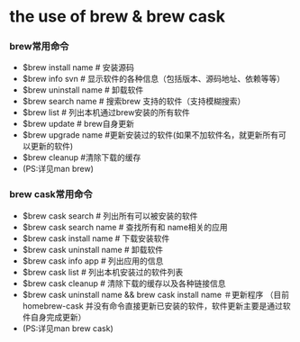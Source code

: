 # the use of brew & brew cask


### brew常用命令
* $brew install name         # 安装源码
* $brew info svn                # 显示软件的各种信息（包括版本、源码地址、依赖等等）
* $brew uninstall name     # 卸载软件
* $brew search name       # 搜索brew 支持的软件（支持模糊搜索）
* $brew list                       # 列出本机通过brew安装的所有软件
* $brew update                # brew自身更新
* $brew upgrade name    #更新安装过的软件(如果不加软件名，就更新所有可以更新的软件)
* $brew cleanup             #清除下载的缓存
* (PS:详见man brew)


### brew cask常用命令
* $brew cask search               # 列出所有可以被安装的软件
* $brew cask search name     # 查找所有和 name相关的应用
* $brew cask install name       # 下载安装软件
* $brew cask uninstall name   # 卸载软件
* $brew cask info app             # 列出应用的信息
* $brew cask list                      # 列出本机安装过的软件列表
* $brew cask cleanup              # 清除下载的缓存以及各种链接信息
* $brew cask uninstall name && brew cask install name ＃更新程序 （目前homebrew-cask 并没有命令直接更新已安装的软件，软件更新主要是通过软件自身完成更新）
* (PS:详见man brew cask)
